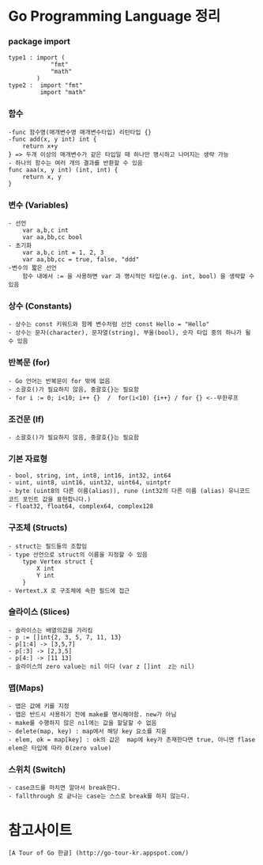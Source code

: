 # Go Programming Language 정리


### package import
	type1 : import (
		    	"fmt"
		    	"math"
			)
	type2 :  import "fmt"
	  		 import "math"


### 함수
	-func 함수명(매개변수명 매개변수타입) 리턴타입 {}
	-func add(x, y int) int {
		return x+y
	} => 두개 이상의 매개변수가 같은 타입일 때 하나만 명시하고 나머지는 생략 가능
	- 하나의 함수는 여러 개의 결과를 반환할 수 있음
	func aaa(x, y int) (int, int) {
		return x, y
	}


### 변수 (Variables)
	- 선언
		var a,b,c int
	  	var aa,bb,cc bool
	- 초기화
		var a,b,c int = 1, 2, 3
		var aa,bb,cc = true, false, "ddd"
	-변수의 짧은 선언
		함수 내에서 := 을 사용하면 var 과 명시적인 타입(e.g. int, bool) 을 생략할 수 있음		


### 상수 (Constants)
	- 상수는 const 키워드와 함께 변수처럼 선언 const Hello = "Hello"
	- 상수는 문자(character), 문자열(string), 부울(bool), 숫자 타입 중의 하나가 될 수 있음


### 반복문 (for)
	- Go 언어는 반복문이 for 밖에 없음
	- 소괄호()가 필요하지 않음, 중괄호{}는 필요함
	- for i := 0; i<10; i++ {}  /  for(i<10) {i++} / for {} <--무한루프


### 조건문 (If)
	- 소괄호()가 필요하지 않음, 중괄호{}는 필요함


### 기본 자료형
	- bool, string, int, int8, int16, int32, int64
	- uint, uint8, uint16, uint32, uint64, uintptr
	- byte (uint8의 다른 이름(alias)), rune (int32의 다른 이름 (alias) 유니코드 코드 포인트 값을 표현합니다.) 
	- float32, float64, complex64, complex128


### 구조체 (Structs)
	- struct는 필드들의 조합임
	- type 선언으로 struct의 이름을 지정할 수 있음
	  	type Vertex struct {
    		X int
    		Y int
		}
	- Vertext.X 로 구조체에 속한 필드에 접근


### 슬라이스 (Slices)
	- 슬라이스는 배열의값을 가리킴
	- p := []int{2, 3, 5, 7, 11, 13}
	- p[1:4] -> [3,5,7] 
	- p[:3] -> [2,3,5]
	- p[4:] -> [11 13]
	- 슬라이스의 zero value는 nil 이다 (var z []int  z는 nil)


### 맵(Maps)
	- 맵은 값에 키를 지정
	- 맵은 반드시 사용하기 전에 make를 명시해야함. new가 아님
	- make를 수행하지 않은 nil에는 값을 할달할 수 없음
	- delete(map, key) : map에서 해당 key 요소를 지움
	- elem, ok = map[key] : ok의 값은  map에 key가 존재한다면 true, 아니면 flase elem은 타입에 따라 0(zero value)


### 스위치 (Switch)
	- case코드를 마치면 알아서 break한다.
	- fallthrough 로 긑나는 case는 스스로 break를 하지 않는다.

# 참고사이트
	[A Tour of Go 한글] (http://go-tour-kr.appspot.com/)